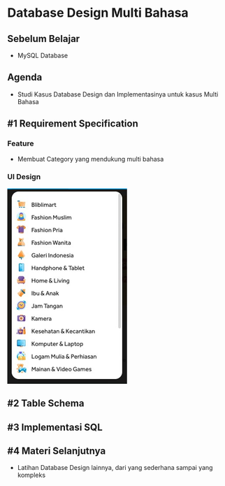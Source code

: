 # Database Design Multi Bahasa

## Sebelum Belajar

- MySQL Database

## Agenda

- Studi Kasus Database Design dan Implementasinya untuk kasus Multi Bahasa

## #1 Requirement Specification

### Feature

- Membuat Category yang mendukung multi bahasa

### UI Design

![UI Design](./images/database-design-multi-bahasa-01.jpg)

## #2 Table Schema

## #3 Implementasi SQL

## #4 Materi Selanjutnya

- Latihan Database Design lainnya, dari yang sederhana sampai yang kompleks
